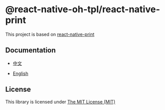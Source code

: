 # @react-native-oh-tpl/react-native-print

This project is based on [react-native-print](https://github.com/christopherdro/react-native-print)

## Documentation

- [中文](https://gitee.com/react-native-oh-library/usage-docs/blob/master/zh-cn/react-native-print.md)

- [English](https://gitee.com/react-native-oh-library/usage-docs/blob/master/en/react-native-print.md)

## License

This library is licensed under [The MIT License (MIT)](https://github.com/christopherdro/react-native-print/blob/master/LICENSE)
